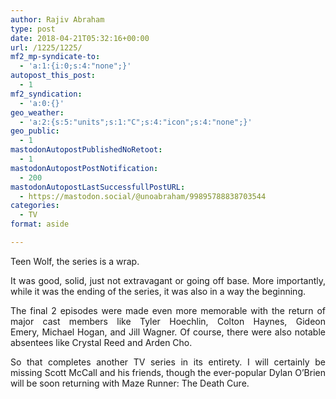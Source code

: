 ```yaml
---
author: Rajiv Abraham
type: post
date: 2018-04-21T05:32:16+00:00
url: /1225/1225/
mf2_mp-syndicate-to:
  - 'a:1:{i:0;s:4:"none";}'
autopost_this_post:
  - 1
mf2_syndication:
  - 'a:0:{}'
geo_weather:
  - 'a:2:{s:5:"units";s:1:"C";s:4:"icon";s:4:"none";}'
geo_public:
  - 1
mastodonAutopostPublishedNoRetoot:
  - 1
mastodonAutopostPostNotification:
  - 200
mastodonAutopostLastSuccessfullPostURL:
  - https://mastodon.social/@unoabraham/99895788838703544
categories:
  - TV
format: aside

---
```

<p style="text-align: justify;">
  Teen Wolf, the series is a wrap.
</p>

<p style="text-align: justify;">
  It was good, solid, just not extravagant or going off base. More importantly, while it was the ending of the series, it was also in a way the beginning.
</p>

<p style="text-align: justify;">
  The final 2 episodes were made even more memorable with the return of major cast members like Tyler Hoechlin, Colton Haynes, Gideon Emery, Michael Hogan, and Jill Wagner. Of course, there were also notable absentees like Crystal Reed and Arden Cho.
</p>

<p style="text-align: justify;">
  So that completes another TV series in its entirety. I will certainly be missing Scott McCall and his friends, though the ever-popular Dylan O&#8217;Brien will be soon returning with Maze Runner: The Death Cure.
</p>